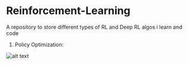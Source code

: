 # Reinforcement-Learning
A repository to store different types of RL and Deep RL algos i learn and code
1. Policy Optimization:


![alt text](https://cdn.discordapp.com/attachments/741216379201388575/770363100309487616/ir8EHn9qSLEAAAAASUVORK5CYII.png)
